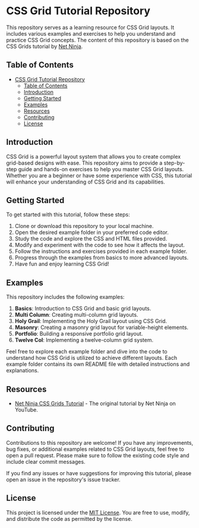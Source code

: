 # CSS Grid Tutorial Repository

This repository serves as a learning resource for CSS Grid layouts. It includes various examples and exercises to help you understand and practice CSS Grid concepts. The content of this repository is based on the CSS Grids tutorial by [Net Ninja](https://www.youtube.com/playlist?list=PL4cUxeGkcC9itC4TxYMzFCfveyutyPOCY).

## Table of Contents

- [CSS Grid Tutorial Repository](#css-grid-tutorial-repository)
  - [Table of Contents](#table-of-contents)
  - [Introduction](#introduction)
  - [Getting Started](#getting-started)
  - [Examples](#examples)
  - [Resources](#resources)
  - [Contributing](#contributing)
  - [License](#license)

## Introduction

CSS Grid is a powerful layout system that allows you to create complex grid-based designs with ease. This repository aims to provide a step-by-step guide and hands-on exercises to help you master CSS Grid layouts. Whether you are a beginner or have some experience with CSS, this tutorial will enhance your understanding of CSS Grid and its capabilities.

## Getting Started

To get started with this tutorial, follow these steps:

1. Clone or download this repository to your local machine.
2. Open the desired example folder in your preferred code editor.
3. Study the code and explore the CSS and HTML files provided.
4. Modify and experiment with the code to see how it affects the layout.
5. Follow the instructions and exercises provided in each example folder.
6. Progress through the examples from basics to more advanced layouts.
7. Have fun and enjoy learning CSS Grid!

## Examples

This repository includes the following examples:

1. **Basics**: Introduction to CSS Grid and basic grid layouts.
2. **Multi Column**: Creating multi-column grid layouts.
3. **Holy Grail**: Implementing the Holy Grail layout using CSS Grid.
4. **Masonry**: Creating a masonry grid layout for variable-height elements.
5. **Portfolio**: Building a responsive portfolio grid layout.
6. **Twelve Col**: Implementing a twelve-column grid system.

Feel free to explore each example folder and dive into the code to understand how CSS Grid is utilized to achieve different layouts. Each example folder contains its own README file with detailed instructions and explanations.

## Resources

- [Net Ninja CSS Grids Tutorial](https://www.youtube.com/playlist?list=PL4cUxeGkcC9itC4TxYMzFCfveyutyPOCY) - The original tutorial by Net Ninja on YouTube.

## Contributing

Contributions to this repository are welcome! If you have any improvements, bug fixes, or additional examples related to CSS Grid layouts, feel free to open a pull request. Please make sure to follow the existing code style and include clear commit messages.

If you find any issues or have suggestions for improving this tutorial, please open an issue in the repository's issue tracker.

## License

This project is licensed under the [MIT License](LICENSE). You are free to use, modify, and distribute the code as permitted by the license.

